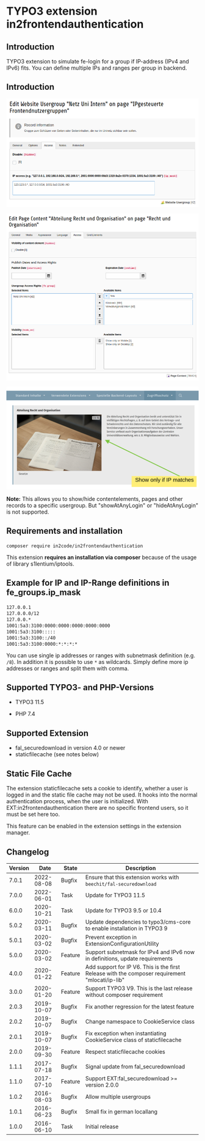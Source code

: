 # TYPO3 extension in2frontendauthentication

## Introduction

TYPO3 extension to simulate fe-login for a group if IP-address (IPv4 and IPv6) fits.
You can define multiple IPs and ranges per group in backend.

## Introduction

![Set an IP address in a fe_groups record](Documentation/Images/backend_fegroup.png)

![Define that a content should only be shown if a group has authenticated](Documentation/Images/backend_pagecontent.png)

![Show content if authenticated in frontend](Documentation/Images/frontend_pagecontent.png)

**Note:** This allows you to show/hide contentelements, pages and other records to a specific usergroup.
But "showAtAnyLogin" or "hideAtAnyLogin" is not supported.

## Requirements and installation

```
composer require in2code/in2frontendauthentication
```

This extension **requires an installation via composer** because of the usage of library s1lentium/iptools.

## Example for IP and IP-Range definitions in fe_groups.ip_mask

```
127.0.0.1
127.0.0.0/12
127.0.0.*
1001:5a3:3100:0000:0000:0000:0000:0000
1001:5a3:3100:::::
1001:5a3:3100::/40
1001:5a3:3100:0000:*:*:*:*
```

You can use single ip addresses or ranges with subnetmask definition (e.g. `/8`). In addition it is possible to use
`*` as wildcards.
Simply define more ip addresses or ranges and split them with comma.

## Supported TYPO3- and PHP-Versions

* TYPO3 11.5

* PHP 7.4

## Supported Extension

* fal_securedownload in version 4.0 or newer
* staticfilecache (see notes below)

## Static File Cache

The extension staticfilecache sets a cookie to identify, whether a user is logged in and the static file cache may not
be used. It hooks into the normal authentication process, when the user is initialized. With
EXT:in2frontendauthentication there are no specific frontend users, so it must be set here too.

This feature can be enabled in the extension settings in the extension manager.

## Changelog

| Version | Date       | State   | Description                                                                          |
|---------|------------|---------|--------------------------------------------------------------------------------------|
| 7.0.1   | 2022-08-08 | Bugfix  | Ensure that this extension works with `beechit/fal-securedownload`                   |
| 7.0.0   | 2022-06-01 | Task    | Update for TYPO3 11.5                                                                |
| 6.0.0   | 2020-10-21 | Task    | Update for TYPO3 9.5 or 10.4                                                         |
| 5.0.2   | 2020-03-11 | Bugfix  | Update dependencies to typo3/cms-core to enable installation in TYPO3 9              |
| 5.0.1   | 2020-03-02 | Bugfix  | Prevent exception in ExtensionConfigurationUtility                                   |
| 5.0.0   | 2020-03-02 | Feature | Support subnetmask for IPv4 and IPv6 now in definitions, update requirements         |
| 4.0.0   | 2020-01-22 | Feature | Add support for IP V6. This is the first Release with the composer requirement "mlocati/ip-lib" |
| 3.0.0   | 2020-01-20 | Feature | Support TYPO3 V9. This is the last release without composer requirement              |
| 2.0.3   | 2019-10-07 | Bugfix  | Fix another regression for the latest feature                                        |
| 2.0.2   | 2019-10-07 | Bugfix  | Change namespace to CookieService class                                              |
| 2.0.1   | 2019-10-07 | Bugfix  | Fix exception when instantiating CookieService class of staticfilecache              |
| 2.0.0   | 2019-09-30 | Feature | Respect staticfilecache cookies                                                      |
| 1.1.1   | 2017-07-18 | Bugfix  | Signal update from fal_securedownload                                                |
| 1.1.0   | 2017-07-10 | Feature | Support EXT:fal_securedownload >= version 2.0.0                                      |
| 1.0.2   | 2016-08-03 | Bugfix  | Allow multiple usergroups                                                            |
| 1.0.1   | 2016-06-23 | Bugfix  | Small fix in german locallang                                                        |
| 1.0.0   | 2016-06-10 | Task    | Initial release                                                                      |
